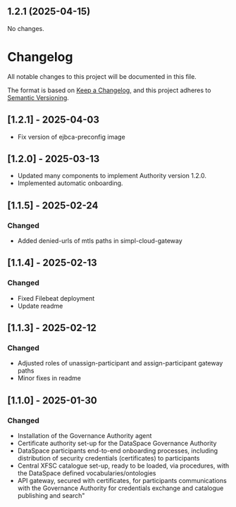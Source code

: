 ## 1.2.1 (2025-04-15)

No changes.


# Changelog
All notable changes to this project will be documented in this file.

The format is based on [Keep a Changelog](https://keepachangelog.com/en/1.0.0/),
and this project adheres to [Semantic Versioning](https://semver.org/spec/v2.0.0.html).

## [1.2.1] - 2025-04-03
- Fix version of ejbca-preconfig image

## [1.2.0] - 2025-03-13
- Updated many components to implement Authority version 1.2.0.
- Implemented automatic onboarding.

## [1.1.5] - 2025-02-24

### Changed
- Added denied-urls of mtls paths in simpl-cloud-gateway

## [1.1.4] - 2025-02-13

### Changed
- Fixed Filebeat deployment
- Update readme

## [1.1.3] - 2025-02-12

### Changed
- Adjusted roles of unassign-participant and assign-participant gateway paths
- Minor fixes in readme

## [1.1.0] - 2025-01-30

### Changed
- Installation of the Governance Authority agent
- Certificate authority set-up for the DataSpace Governance Authority
- DataSpace participants end-to-end onboarding processes, including distribution of security credentials (certificates) to participants
- Central XFSC catalogue set-up, ready to be loaded, via procedures, with the DataSpace defined vocabularies/ontologies
- API gateway, secured with certificates, for participants communications with the Governance Authority for credentials exchange and catalogue publishing and search"